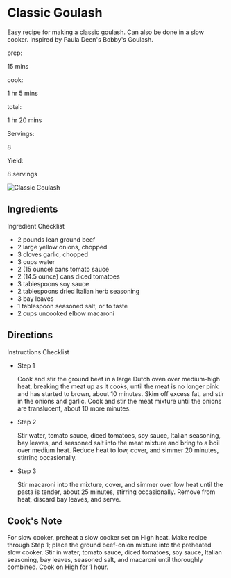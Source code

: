 # Classic Goulash

Easy recipe for making a classic goulash. Can also be done in a slow cooker. Inspired by Paula Deen's Bobby's Goulash.

prep:

15 mins

cook:

1 hr 5 mins

total:

1 hr 20 mins

Servings:

8

Yield:

8 servings

![Classic Goulash](https://imagesvc.meredithcorp.io/v3/mm/image?q=85&c=sc&poi=face&w=300&h=300&url=https%3A%2F%2Fcf-images.us-east-1.prod.boltdns.net%2Fv1%2Fstatic%2F1033249144001%2Fd74cb5e7-46db-4bb1-b51e-8f51844a2408%2Fd30e84fe-04eb-4847-8bfd-e8e8994b4c01%2F1280x720%2Fmatch%2Fimage.jpg)

## Ingredients

Ingredient Checklist

-   2 pounds lean ground beef
-   2 large yellow onions, chopped
-   3 cloves garlic, chopped
-   3 cups water
-   2 (15 ounce) cans tomato sauce
-   2 (14.5 ounce) cans diced tomatoes
-   3 tablespoons soy sauce
-   2 tablespoons dried Italian herb seasoning
-   3 bay leaves
-   1 tablespoon seasoned salt, or to taste
-   2 cups uncooked elbow macaroni

## Directions

Instructions Checklist

-   Step 1
    
    Cook and stir the ground beef in a large Dutch oven over medium-high heat, breaking the meat up as it cooks, until the meat is no longer pink and has started to brown, about 10 minutes. Skim off excess fat, and stir in the onions and garlic. Cook and stir the meat mixture until the onions are translucent, about 10 more minutes.
    
-   Step 2
    
    Stir water, tomato sauce, diced tomatoes, soy sauce, Italian seasoning, bay leaves, and seasoned salt into the meat mixture and bring to a boil over medium heat. Reduce heat to low, cover, and simmer 20 minutes, stirring occasionally.
    
-   Step 3
    
    Stir macaroni into the mixture, cover, and simmer over low heat until the pasta is tender, about 25 minutes, stirring occasionally. Remove from heat, discard bay leaves, and serve.
    

## Cook's Note

For slow cooker, preheat a slow cooker set on High heat. Make recipe through Step 1; place the ground beef-onion mixture into the preheated slow cooker. Stir in water, tomato sauce, diced tomatoes, soy sauce, Italian seasoning, bay leaves, seasoned salt, and macaroni until thoroughly combined. Cook on High for 1 hour.